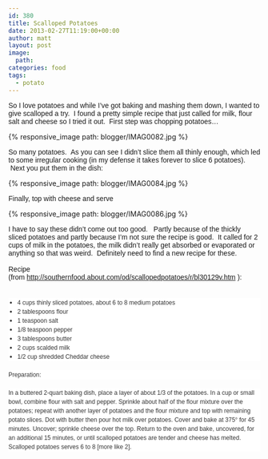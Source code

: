 ```yaml
---
id: 380
title: Scalloped Potatoes
date: 2013-02-27T11:19:00+00:00
author: matt
layout: post
image:
  path: 
categories: food
tags:
  - potato
---
```

<span style="font-family: Arial,Helvetica,sans-serif;">So I love potatoes and while I&#8217;ve got baking and mashing them down, I wanted to give scalloped a try. &nbsp;I found a pretty simple recipe that just called for milk, flour salt and cheese so I tried it out. &nbsp;First step was chopping potatoes&#8230;


{% responsive_image path: blogger/IMAG0082.jpg %}


<span style="font-family: Arial,Helvetica,sans-serif;">So many potatoes. &nbsp;As you can see I didn&#8217;t slice them all thinly enough, which led to some irregular cooking (in my defense it takes forever to slice 6 potatoes). &nbsp;Next you put them in the dish:


{% responsive_image path: blogger/IMAG0084.jpg %}


<span style="font-family: Arial,Helvetica,sans-serif;">Finally, top with cheese and serve


{% responsive_image path: blogger/IMAG0086.jpg %}

<span style="font-family: Arial,Helvetica,sans-serif;">I have to say these didn&#8217;t come out too good. &nbsp; Partly because of the thickly sliced potatoes and partly because I&#8217;m not sure the recipe is good. &nbsp;It called for 2 cups of milk in the potatoes, the milk didn&#8217;t really get absorbed or evaporated or anything so that was weird. &nbsp;Definitely&nbsp;need to find a new recipe for these.</span>  
<span style="font-family: Arial,Helvetica,sans-serif;"><br /></span><span style="font-family: Arial,Helvetica,sans-serif;">Recipe (from&nbsp;<a href="http://southernfood.about.com/od/scallopedpotatoes/r/bl30129v.htm">http://southernfood.about.com/od/scallopedpotatoes/r/bl30129v.htm</a>&nbsp;):</span>  
<span style="font-family: Arial,Helvetica,sans-serif;"><br /></span>

<ul style="background-color: white; color: #333333; font-size: 12px; line-height: 18px; margin: 1.5em 0px; padding: 0px; position: relative; text-decoration: inherit; z-index: 0;">
  <li style="font-style: inherit; list-style-type: disc; margin: 0px 0px 0px 18px; padding: 0px; text-decoration: inherit;">
    <span style="font-family: Arial,Helvetica,sans-serif;">4 cups thinly sliced potatoes, about 6 to 8 medium potatoes</span>
  </li>
  <li style="font-style: inherit; list-style-type: disc; margin: 0px 0px 0px 18px; padding: 0px; text-decoration: inherit;">
    <span style="font-family: Arial,Helvetica,sans-serif;">2 tablespoons flour</span>
  </li>
  <li style="font-style: inherit; list-style-type: disc; margin: 0px 0px 0px 18px; padding: 0px; text-decoration: inherit;">
    <span style="font-family: Arial,Helvetica,sans-serif;">1 teaspoon salt</span>
  </li>
  <li style="font-style: inherit; list-style-type: disc; margin: 0px 0px 0px 18px; padding: 0px; text-decoration: inherit;">
    <span style="font-family: Arial,Helvetica,sans-serif;">1/8 teaspoon pepper</span>
  </li>
  <li style="font-style: inherit; list-style-type: disc; margin: 0px 0px 0px 18px; padding: 0px; text-decoration: inherit;">
    <span style="font-family: Arial,Helvetica,sans-serif;">3 tablespoons butter</span>
  </li>
  <li style="font-style: inherit; list-style-type: disc; margin: 0px 0px 0px 18px; padding: 0px; text-decoration: inherit;">
    <span style="font-family: Arial,Helvetica,sans-serif;">2 cups scalded milk</span>
  </li>
  <li style="font-style: inherit; list-style-type: disc; margin: 0px 0px 0px 18px; padding: 0px; text-decoration: inherit;">
    <span style="font-family: Arial,Helvetica,sans-serif;">1/2 cup shredded Cheddar cheese</span>
  </li>
</ul>

<h3 style="background-color: white; color: #333333; font-size: 12px; line-height: 18px; margin: 1.5em 0px; padding: 0px; text-decoration: inherit;">
  <span style="font-family: Arial,Helvetica,sans-serif;"><span style="font-weight: normal;">Preparation:</span></span>
</h3>

<div style="background-color: white; color: #333333; font-size: 12px; line-height: 18px; margin: 1.5em 0px; padding: 0px; text-decoration: inherit;">
  <span style="font-family: Arial,Helvetica,sans-serif;">In a buttered 2-quart baking dish, place a layer of about 1/3 of the potatoes. In a cup or small bowl, combine flour with salt and pepper. Sprinkle about half of the flour mixture over the potatoes; repeat with another layer of potatoes and the flour mixture and top with remaining potato slices. Dot with butter then pour hot milk over potatoes. Cover and bake at 375° for 45 minutes. Uncover; sprinkle cheese over the top. Return to the oven and bake, uncovered, for an additional 15 minutes, or until scalloped potatoes are tender and cheese has melted. Scalloped potatoes serves 6 to 8 [more like 2].</span>
</div>
